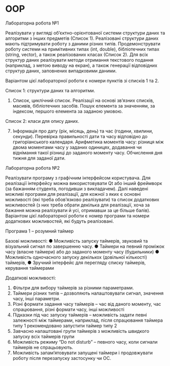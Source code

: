 # OOP
Лабораторна робота №1

Реалізувати у вигляді об’єктно-орієнтованої системи структури даних та
алгоритми з інших предметів (Список 1). Реалізовані структури даних мають
підтримувати роботу з даними різних типів. Продемонструвати роботу
системи на примітивних типах (int, double), бібліотечних типах (string,
vector), а також реалізованих класах (Список 2). Для всіх структур даних
реалізувати методи отримання текстового подання (наприклад, з метою
виводу на екран), а також генерації відповідних структур даних, заповнених
випадковими даними.

Варіантом цієї лабораторної роботи є номери пунктів зі списків 1 та 2.

Список 1: структури даних та алгоритми.

1. Список, циклічний список. Реалізації на основі зв’язних списків,
масивів, бібліотечних засобів. Пошук елемента за значенням, за
індексом, першого елемента за заданою умовою.

Список 2: класи для опису даних.

7. Інформація про дату (рік, місяць, день) та час (години, хвилини,
секунди). Перевірка правильності дати та часу відповідно до
григоріанського календаря. Арифметика моментів часу: різниця між
двома моментами часу у заданих одиницях, додавання чи віднімання
такої різниці до заданого моменту часу. Обчислення дня тижня для
заданої дати.




Лабораторна робота №2

Реалізувати програму з графічним інтерфейсом користувача. Для реалізації інтерфейсу можна використовувати Qt або інший фреймворк (за бажанням студента, погодивши з викладачем).
Далі наведені можливі програми для реалізації, для кожної з яких є основні можливості (які треба обов’язково реалізувати) та список додаткових можливостей (з них треба обрати декілька для реалізації, хоча за бажання можна реалізувати й усі, отримавши за це більше балів). Варіантом цієї лабораторної  роботи є номер програми та номери додаткових можливостей, які будуть реалізовані.

Програма 1 – розумний таймер

Базові можливості:
●	Можливість запуску таймерів, звуковий та візуальний сигнал по завершенню часу.
●	Таймери на певний проміжок часу (власне таймери) або до заданого моменту часу (будильники)
●	Можливість одночасного запуску декількох (довільної кількості) таймерів, 
●	Зручний інтерфейс для перегляду списку таймерів, керування таймерами 

Додаткові можливості:

1.	Фільтри для вибору таймерів за різними параметрами.
2.	Таймери різних типів – дозволяють налаштовувати сигнал, значення часу, інші параметри.
3.	Різні формати задання часу таймерів – час від даного моменту, час спрацювання, різні формати часу, інші можливості
4.	Підказки під час запуску таймерів – можливість задати певні залежності між таймерами, наприклад, після спрацювання таймера типу 1 рекомендовано запустити таймер типу 2
5.	Завчасно налаштовані групи таймерів з можливість швидкого запуску всіх таймерів групи
6.	Можливість режиму “Do not disturb” – певного часу, коли сигнали таймерів не спрацьовують.
7.	Можливість запам’ятовувати запущені таймери і продовжувати роботу після перезапуску застосунку чи ОС.

